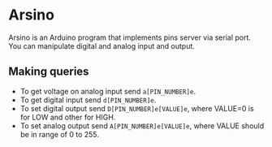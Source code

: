 # Arsino
Arsino is an Arduino program that implements pins server via serial port. You can manipulate digital and analog input and output.

## Making queries
* To get voltage on analog input send `a[PIN_NUMBER]e`.
* To get digital input send `d[PIN_NUMBER]e`.
* To set digital output send `D[PIN_NUMBER]e[VALUE]e`, where VALUE=0 is for LOW and other for HIGH.
* To set analog output send `A[PIN_NUMBER]e[VALUE]e`, where VALUE should be in range of 0 to 255.

